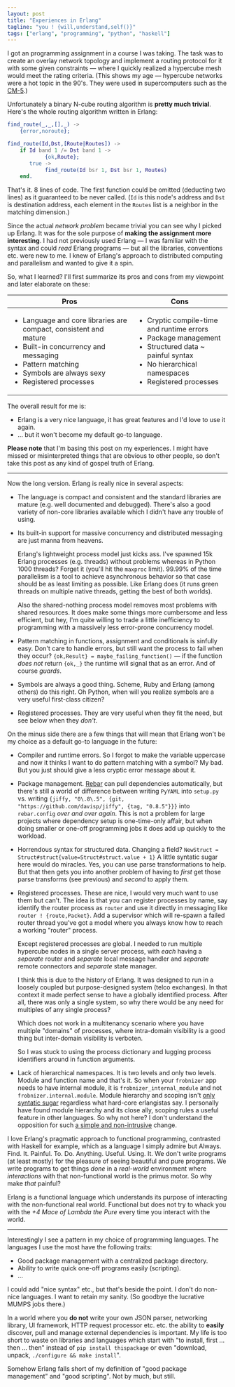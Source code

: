 ```yaml
---
layout: post
title: "Experiences in Erlang"
tagline: "you ! {will,understand,self()}"
tags: ["erlang", "programming", "python", "haskell"]
---
```


I got an programming assignment in a course I was taking. The task was
to create an overlay network topology and implement a routing protocol
for it with some given constraints — where I quickly realized a
hypercube mesh would meet the rating criteria. (This shows my age —
hypercube networks were a hot topic in the 90's. They were used in
supercomputers such as the [CM-5](http://en.wikipedia.org/wiki/Connection_Machine).)

Unfortunately a binary N-cube routing algorithm is **pretty much
trivial**. Here's the whole routing algorithm written in Erlang:

```erlang
find_route(_,_,[],_) ->
    {error,noroute};

find_route(Id,Dst,[Route|Routes]) ->
    if Id band 1 /= Dst band 1 ->
            {ok,Route};
       true ->
            find_route(Id bsr 1, Dst bsr 1, Routes)
    end.
```

That's it. 8 lines of code. The first function could be omitted
(deducting two lines) as it guaranteed to be never called. (`Id` is
this node's address and `Dst` is destination address, each element in
the `Routes` list is a neighbor in the matching dimension.)

Since the actual *network problem* became trivial you can see why I
picked up Erlang. It was for the sole purpose of **making the
assignment more interesting**. I had not previously used Erlang — I
was familiar with the syntax and could *read* Erlang programs — but
all the libraries, conventions etc. were new to me. I knew of Erlang's
approach to distributed computing and parallelism and wanted to give
it a spin.

So, what I learned? I'll first summarize its pros and cons from my
viewpoint and later elaborate on these:

<table>
<thead>
<tr><th>Pros</th><th>Cons</th></tr>
</thead><tbody>
<tr><td>
<ul>
<li>Language and core libraries are compact, consistent and mature</li>
<li>Built-in concurrency and messaging</li>
<li>Pattern matching</li>
<li>Symbols are always sexy</li>
<li>Registered processes</li>
</ul>
</td>
<td>
<ul>
<li>Cryptic compile-time and runtime errors</li>
<li>Package management</li>
<li>Structured data ~ painful syntax</li>
<li>No hierarchical namespaces</li>
<li>Registered processes</li>
</ul>
</td></tr></tbody></table>

The overall result for me is:

* Erlang is a very nice language, it has great features and I'd love
  to use it again.
* … but it won't become my default go-to language.

**Please note** that I'm basing this post on my experiences. I might
have missed or misinterpreted things that are obvious to other people,
so don't take this post as any kind of gospel truth of Erlang.

----

Now the long version. Erlang is really nice in several aspects:

* The language is compact and consistent and the standard libraries
  are mature (e.g. well documented and debugged). There's also a good
  variety of non-core libraries available which I didn't have any
  trouble of using.

* Its built-in support for massive concurrency and distributed
  messaging are just manna from heavens.

  Erlang's lightweight process model just kicks ass. I've spawned 15k
  Erlang processes (e.g. threads) without problems whereas in Python
  1000 threads? Forget it (you'll hit the `maxproc` limit). 99.99% of
  the time parallelism is a tool to achieve asynchronous behavior so
  that case should be as least limiting as possible. Like Erlang does
  (it runs green threads on multiple native threads, getting the best
  of both worlds).

  Also the shared-nothing process model removes most problems with
  shared resources. It does make some things more cumbersome and less
  efficient, but hey, I'm quite willing to trade a little inefficiency
  to programming with a massively less error-prone concurrency model.

* Pattern matching in functions, assignment and conditionals is
  sinfully easy. Don't care to handle errors, but still want the
  process to fail when they occur? `{ok,Result} =
  maybe_failing_function()` — if the function *does not* return
  `{ok,_}` the runtime will signal that as an error. And of course
  *guards*.

* Symbols are always a good thing. Scheme, Ruby and Erlang (among
  others) do this right. Oh Python, when will you realize symbols are
  a very useful first-class citizen?

* Registered processes. They are very useful when they fit the need,
  but see below when they *don't*.

On the minus side there are a few things that will mean that Erlang
won't be my choice as a default go-to language in the future:

* Compiler and runtime errors. So I forgot to make the variable
  uppercase and now it thinks I want to do pattern matching with a
  symbol? My bad. But you just should give a less cryptic error
  message about it.

* Package management. [Rebar](https://github.com/rebar/rebar) can pull
  dependencies automatically, but there's still a world of difference
  between writing `PyYAML` into `setup.py` vs. writing `{jiffy,
  "0\.8\.5", {git, "https://github.com/davisp/jiffy", {tag,
  "0.8.5"}}}` into `rebar.config` *over and over again*. This is not a
  problem for large projects where dependency setup is one-time-only
  affair, but when doing smaller or one-off programming jobs it does
  add up quickly to the workload.

* Horrendous syntax for structured data. Changing a field? `NewStruct
  = Struct#struct{value=Struct#struct.value + 1}` A little syntatic
  sugar here would do miracles. Yes, you can use parse transformations
  to help. But that then gets you into another problem of having to
  *first* get those parse transforms (see previous) and *second* to
  apply them.

* Registered processes. These are nice, I would very much want to use
  them but can't. The idea is that you can register processes by name,
  say identify the router process as `router` and use it directly in
  messaging like `router ! {route,Packet}`. Add a supervisor which
  will re-spawn a failed router thread you've got a model where you
  always know how to reach a working "router" process.

  Except registered processes are global. I needed to run multiple
  hypercube nodes in a single server process, with *each* having a
  *separate* router and *separate* local message handler and
  *separate* remote connectors and *separate* state manager.

  I think this is due to the history of Erlang. It was designed to run
  in a loosely coupled but purpose-designed system (telco
  exchanges). In that context it made perfect sense to have a globally
  identified process. After all, there was only a single system, so
  why there would be any need for multiples of any single process?

  Which does not work in a multitenancy scenario where you have
  multiple "domains" of processes, where intra-domain visibility is a
  good thing but inter-domain visibility is verboten.

  So I was stuck to using the process dictionary and lugging process
  identifiers around in function arguments.

* Lack of hierarchical namespaces. It is two levels and only two
  levels. Module and function name and that's it. So when your
  `frobnizer` app needs to have internal module, it is
  `frobnizer_internal_module` and not
  `frobnizer.internal.module`. Module hierarchy and scoping isn't
  [only syntatic
  sugar](http://stackoverflow.com/questions/4503131/why-arent-erlang-packages-used)
  regardless what hard-core erlangistas say. I personally have found
  module hierarchy and its close ally, scoping rules a useful feature
  in other languages. So why not here? I don't understand the
  opposition for such [a simple and
  non-intrusive](http://www.erlang.se/workshop/2002/Carlsson.pdf)
  change.

I love Erlang's pragmatic approach to functional programming,
contrasted with Haskell for example, which as a language I simply
admire but
Always. Find. It. Painful. To. Do. Anything. Useful. Using. It. We
don't write programs (at least mostly) for the pleasure of seeing
beautiful and pure programs. We write programs to get things *done* in
a *real-world* environment where *interactions* with that
non-functional world is the primus motor. So why make *that* painful?

Erlang is a functional language which understands its purpose of
interacting with the non-functional real world. Functional but does
not try to whack you with the *+4 Mace of Lambda the Pure* every time
you interact with the world.

----

Interestingly I see a pattern in my choice of programming
languages. The languages I use the most have the following traits:

* Good package management with a centralized package directory.
* Ability to write quick one-off programs easily (scripting).
* …

I could add "nice syntax" etc., but that's beside the point. I don't
do non-nice languages. I want to retain my sanity. (So goodbye the
lucrative MUMPS jobs there.)

In a world where you **do not** write your own JSON parser, networking
library, UI framework, HTTP request processor etc. etc. the ability to
**easily** discover, pull and manage external dependencies is
important. My life is too short to waste on libraries and languages
which start with "to install, first … then … then" instead of `pip
install thispackage` or even "download, unpack, `./configure && make
install`".

Somehow Erlang falls short of my definition of "good package
management" and "good scripting". Not by much, but still.